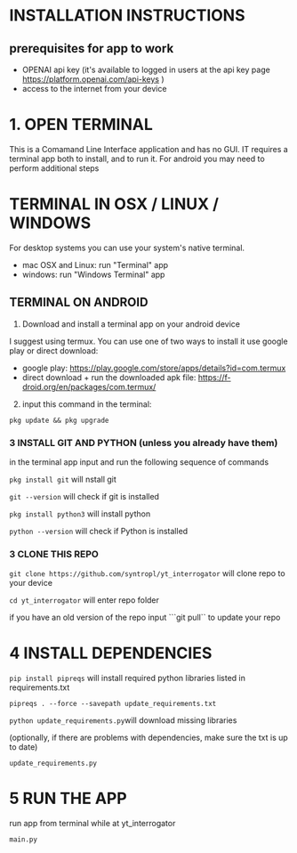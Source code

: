 # INSTALLATION INSTRUCTIONS

## prerequisites for app to work
- OPENAI api key (it's available to logged in users at the api key page https://platform.openai.com/api-keys ) 
- access to the internet from your device

# 1. OPEN TERMINAL
This is a Comamand Line Interface application and has no GUI. IT requires a terminal app both to install, and to run it. For android you may need to perform additional steps

# TERMINAL IN OSX / LINUX / WINDOWS

For desktop systems you can use your system's native terminal.

- mac OSX and Linux: run "Terminal" app
- windows: run "Windows Terminal" app

## TERMINAL ON ANDROID

1.  Download and install a terminal app on your android device

I suggest using termux. You can use one of two ways to install it use google play or direct download:
- google play: https://play.google.com/store/apps/details?id=com.termux
- direct download + run the downloaded apk file: https://f-droid.org/en/packages/com.termux/

2. input this command in the terminal:

```pkg update && pkg upgrade```


### 3 INSTALL GIT AND PYTHON (unless you already have them)
in the terminal app input and run the following sequence of commands


```pkg install git``` will nstall git

```git --version``` will check if git is installed


```pkg install python3``` will install python

```python --version``` will check if Python is installed


### 3 CLONE THIS REPO 


```git clone https://github.com/syntropl/yt_interrogator``` will clone repo to your device



```cd yt_interrogator``` will enter repo folder

if you have an old version of the repo input ```git pull`` to update your repo


# 4 INSTALL DEPENDENCIES

```pip install pipreqs``` will 
install required python libraries listed in requirements.txt


```pipreqs . --force --savepath update_requirements.txt```

```python update_requirements.py```will download missing libraries



(optionally, if there are problems with dependencies, make sure the txt is up to date)

```update_requirements.py```

# 5 RUN THE APP
run app from terminal while at yt_interrogator

```main.py```





